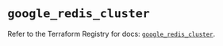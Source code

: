 # `google_redis_cluster`

Refer to the Terraform Registry for docs: [`google_redis_cluster`](https://registry.terraform.io/providers/hashicorp/google-beta/5.15.0/docs/resources/google_redis_cluster).

